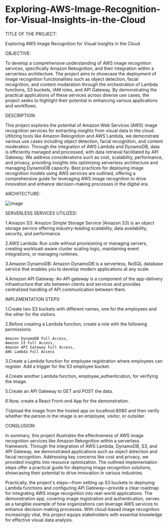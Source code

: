 # Exploring-AWS-Image-Recognition-for-Visual-Insights-in-the-Cloud
TITLE OF THE PROJECT:

Exploring AWS Image Recognition for Visual Insights in the Cloud

OBJECTIVE:

To develop a comprehensive understanding of AWS image recognition services, specifically Amazon Rekognition, and their integration within a serverless architecture. The project aims to showcase the deployment of image recognition functionalities such as object detection, facial recognition, and content moderation through the orchestration of Lambda functions, S3 buckets, IAM roles, and API Gateway. By demonstrating the practical applications of these services across diverse use cases, the project seeks to highlight their potential in enhancing various applications and workflows.

DESCRIPTION:

This project explores the potential of Amazon Web Services (AWS) image recognition services for extracting insights from visual data in the cloud. Utilizing tools like Amazon Rekognition and AWS Lambda, we demonstrate various use cases including object detection, facial recognition, and content moderation. Through the integration of AWS Lambda and DynamoDB, data is efficiently managed and processed, with data retrieval facilitated by API Gateway. We address considerations such as cost, scalability, performance, and privacy, providing insights into optimizing serverless architecture and managing DynamoDB capacity. Best practices for deploying image recognition models using AWS services are outlined, offering a comprehensive guide for leveraging AWS image recognition to drive innovation and enhance decision-making processes in the digital era.

ARCHITECTURE:

![image](https://github.com/Mukesh-217/Exploring-AWS-Image-Recognition-for-Visual-Insights-in-the-Cloud/assets/111958305/af809943-46ff-43ed-818d-21c56ca50049)

SERVERLESS SERVICES UTILIZED:

1.Amazon S3: Amazon Simple Storage Service (Amazon S3) is an object storage service offering industry-leading scalability, data availability, security, and performance.

2.AWS Lambda: Run code without provisioning or managing servers, creating workload-aware cluster scaling logic, maintaining event integrations, or managing runtimes.

3.Amazon DynamoDB: Amazon DynamoDB is a serverless, NoSQL database service that enables you to develop modern applications at any scale.

4.Amazon API Gateway: An API gateway is a component of the app-delivery infrastructure that sits between clients and services and provides centralized handling of API communication between them.




IMPLEMENTATION STEPS:

1.Create two S3 buckets with different names, one for the employees and the other for the visitors.

2.Before creating a Lambda function, create a role with the following permissions:

    Amazon DynamoDB Full Access,
    Amazon S3 Full Access,
    Amazon API Gateway Full Access,
    AWS Lambda Full Access
    
3.Create a Lambda function for employee registration where employees can register. Add a trigger for the S3 employee bucket.

4.Create another Lambda function, employee_authentication, for verifying the image.

5.Create an API Gateway to GET and POST the data.

6.Now, create a React Front-end App for the demonstration.

7.Upload the image from the hosted app on localhost:8080 and then verify whether the person in the image is an employee, visitor, or outsider.

CONSLUSION:

In summary, this project illustrates the effectiveness of AWS image recognition services like Amazon Rekognition within a serverless framework. Through the integration of AWS Lambda, DynamoDB, S3, and API Gateway, we demonstrated applications such as object detection and facial recognition. Addressing key concerns like cost and privacy, we provided insights into resource optimization. The outlined implementation steps offer a practical guide for deploying image recognition solutions, showcasing their potential to drive innovation in various industries.

Practically, the project's steps—from setting up S3 buckets to deploying Lambda functions and configuring API Gateway—provide a clear roadmap for integrating AWS image recognition into real-world applications. The demonstration app, covering image registration and authentication, serves as a tangible example of how organizations can leverage AWS services to enhance decision-making processes. With cloud-based image recognition increasingly vital, this project equips stakeholders with essential knowledge for effective visual data analysis.


